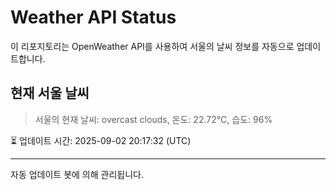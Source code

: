 
# Weather API Status

이 리포지토리는 OpenWeather API를 사용하여 서울의 날씨 정보를 자동으로 업데이트합니다.

## 현재 서울 날씨
> 서울의 현재 날씨: overcast clouds, 온도: 22.72°C, 습도: 96%

⏳ 업데이트 시간: 2025-09-02 20:17:32 (UTC)

---
자동 업데이트 봇에 의해 관리됩니다.
